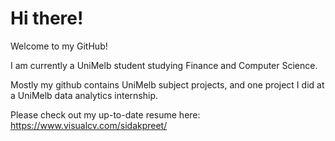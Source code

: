 # Hi there!
Welcome to my GitHub!

I am currently a UniMelb student studying Finance and Computer Science.

Mostly my github contains UniMelb subject projects, and one project I did at a UniMelb data analytics internship.

Please check out my up-to-date resume here: 
https://www.visualcv.com/sidakpreet/

